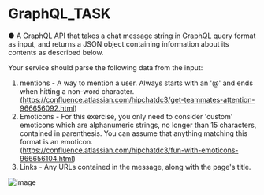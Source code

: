 # GraphQL_TASK

● A GraphQL API that takes a chat message string in GraphQL query format as input, and returns a JSON object containing information about its contents as described below.
  
Your service should parse the following data from the input:
1. mentions - A way to mention a user. Always starts with an '@' and ends when hitting a non-word character. (https://confluence.atlassian.com/hipchatdc3/get-teammates-attention-966656092.html)
2. Emoticons - For this exercise, you only need to consider 'custom' emoticons which are alphanumeric strings, no longer than 15 characters, contained in parenthesis. You can assume that anything matching this format is an emoticon. (https://confluence.atlassian.com/hipchatdc3/fun-with-emoticons-966656104.html)
3. Links - Any URLs contained in the message, along with the page's title.

![image](https://user-images.githubusercontent.com/103871220/193339092-8ef44541-0191-4c3c-98e6-70563ca04bfa.png)
